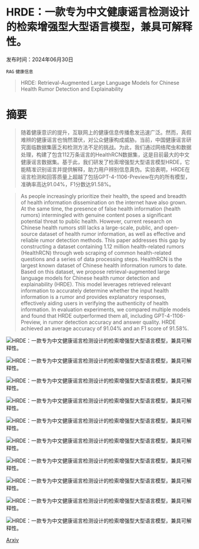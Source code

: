 # HRDE：一款专为中文健康谣言检测设计的检索增强型大型语言模型，兼具可解释性。

发布时间：2024年06月30日

`RAG` `健康信息`

> HRDE: Retrieval-Augmented Large Language Models for Chinese Health Rumor Detection and Explainability

# 摘要

> 随着健康意识的提升，互联网上的健康信息传播愈发迅速广泛。然而，真假难辨的健康谣言也悄然潜伏，对公众健康构成威胁。当前，中国健康谣言研究面临数据集匮乏和检测方法不足的挑战。为此，我们通过网络爬虫和数据处理，构建了包含112万条谣言的HealthRCN数据集，这是目前最大的中文健康谣言数据集。基于此，我们研发了检索增强型大型语言模型HRDE，它能精准识别谣言并提供解释，助力用户辨别信息真伪。实验表明，HRDE在谣言检测和回答质量上超越了包括GPT-4-1106-Preview在内的所有模型，准确率高达91.04%，F1分数达91.58%。

> As people increasingly prioritize their health, the speed and breadth of health information dissemination on the internet have also grown. At the same time, the presence of false health information (health rumors) intermingled with genuine content poses a significant potential threat to public health. However, current research on Chinese health rumors still lacks a large-scale, public, and open-source dataset of health rumor information, as well as effective and reliable rumor detection methods. This paper addresses this gap by constructing a dataset containing 1.12 million health-related rumors (HealthRCN) through web scraping of common health-related questions and a series of data processing steps. HealthRCN is the largest known dataset of Chinese health information rumors to date. Based on this dataset, we propose retrieval-augmented large language models for Chinese health rumor detection and explainability (HRDE). This model leverages retrieved relevant information to accurately determine whether the input health information is a rumor and provides explanatory responses, effectively aiding users in verifying the authenticity of health information. In evaluation experiments, we compared multiple models and found that HRDE outperformed them all, including GPT-4-1106-Preview, in rumor detection accuracy and answer quality. HRDE achieved an average accuracy of 91.04% and an F1 score of 91.58%.

![HRDE：一款专为中文健康谣言检测设计的检索增强型大型语言模型，兼具可解释性。](../../../paper_images/2407.00668/x1.png)

![HRDE：一款专为中文健康谣言检测设计的检索增强型大型语言模型，兼具可解释性。](../../../paper_images/2407.00668/x2.png)

![HRDE：一款专为中文健康谣言检测设计的检索增强型大型语言模型，兼具可解释性。](../../../paper_images/2407.00668/x3.png)

![HRDE：一款专为中文健康谣言检测设计的检索增强型大型语言模型，兼具可解释性。](../../../paper_images/2407.00668/x4.png)

![HRDE：一款专为中文健康谣言检测设计的检索增强型大型语言模型，兼具可解释性。](../../../paper_images/2407.00668/x5.png)

![HRDE：一款专为中文健康谣言检测设计的检索增强型大型语言模型，兼具可解释性。](../../../paper_images/2407.00668/x6.png)

![HRDE：一款专为中文健康谣言检测设计的检索增强型大型语言模型，兼具可解释性。](../../../paper_images/2407.00668/x7.png)

![HRDE：一款专为中文健康谣言检测设计的检索增强型大型语言模型，兼具可解释性。](../../../paper_images/2407.00668/x9.png)

![HRDE：一款专为中文健康谣言检测设计的检索增强型大型语言模型，兼具可解释性。](../../../paper_images/2407.00668/x10.png)

![HRDE：一款专为中文健康谣言检测设计的检索增强型大型语言模型，兼具可解释性。](../../../paper_images/2407.00668/x11.png)

[Arxiv](https://arxiv.org/abs/2407.00668)